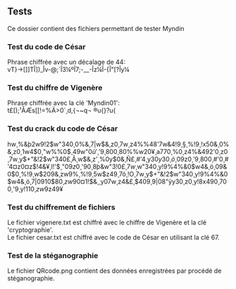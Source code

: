 ## Tests
Ce dossier contient des fichiers permettant de tester Myndin

### Test du code de César
Phrase chiffrée avec un décalage de 44:  
vT}->[]]TÎ])_Îv-@;`Î3¼ºÎ7;-__-Îz¼Î-{Î"[?Îy¼  

### Test du chiffre de Vigenère
Phrase chiffrée avec la clé 'Myndin01':  
t£[);¹ÅÆs[[!=%Ä>0`¸d,{¬~q¬ ®u{}?u{  

### Test du crack du code de César
hw¸%&þ2w9!2$w"340¸0%&¸7|w$&¸z0¸7w¸z4%%48'7w&4!9¸§¸%!9¸!x50&¸0%&¸z0¸1w4$0¸"w%%0$¸49w"0$ü'¸'9¸80%%w20¸zw9%¸'9¸w'&$0¸80%%w20¥¸a770¸%0¸z4%&492'0¸z0¸7w¸y$+"&!2$w"340£¸Â¸w$&¸z'¸%0y$0&¸Ñ£¸#'4¸y30$y30¸ö¸$09z$0¸'9¸80%%w20¸4949&077424x70¸ö¸w'&$0¸#'0¸#'4¤z0¤z$!4&¥¸l!'$¸"$09z$0¸'90¸8þ&w"3!$0£¸7w¸%&þ2w9!2$w"340¸y!9%4%&0$w4&¸ö¸09&0$$0$¸%!9¸w$209&¸zw9%¸%!9¸5w$z49¸7ö¸!O¸7w¸y$+"&!2$w"340¸y!9%4%&0$w4&¸ö¸7|0910$80$¸zw9%¸'9¸y!11$0¤1!$&¸¸y07w¸z4&£¸$409¸9|08"ÿy30¸z0¸y!8x490$¸70%¸z0'*¸&0y394#'0%£¸z0¸8ÿ80¸#'0¸7|!9¸"0'&¸09&0$$0$¸'9¸y!11$0¸zw9%¸%!9¸5w$z49¥  

### Test du chiffrement de fichiers
Le fichier vigenere.txt est chiffré avec le chiffre de Vigenère et la clé 'cryptographie'.  
Le fichier cesar.txt est chiffré avec le code de César en utilisant la clé 67.

### Test de la stéganographie
Le fichier QRcode.png contient des données enregistrées par procédé de stéganographie.
